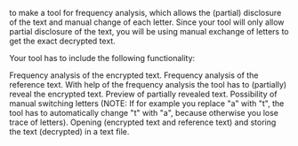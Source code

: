  to make a tool for frequency analysis, which allows the (partial) disclosure of the text and manual change of each letter. Since your tool will only allow partial disclosure of the text, you will be using manual exchange of letters to get the exact decrypted text.

Your tool has to include the following functionality:

Frequency analysis of the encrypted text.
Frequency analysis of the reference text.
With help of the frequency analysis the tool has to (partially) reveal the encrypted text.
Preview of partially revealed text.
Possibility of manual switching letters (NOTE: If for example you replace "a" with "t", the tool has to automatically change "t" with "a", because otherwise you lose trace of letters).
Opening (encrypted text and reference text) and storing the text (decrypted) in a text file.
